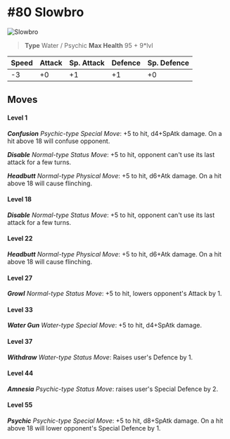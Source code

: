 # #80 Slowbro


![Slowbro](https://img.pokemondb.net/sprites/home/normal/1x/slowbro.png)

> **Type** Water / Psychic
> **Max Health** 95 + 9\*lvl

| Speed | Attack | Sp. Attack | Defence | Sp. Defence |
| ----- | ------ | ---------- | ------- | ----------- |
| -3 | +0 | +1 | +1 | +0 |

## Moves
#### Level 1

***Confusion** Psychic-type Special Move*: +5 to hit, d4+SpAtk damage. On a hit above 18 will confuse opponent.

***Disable** Normal-type Status Move*: +5 to hit, opponent can't use its last attack for a few turns.

***Headbutt** Normal-type Physical Move*: +5 to hit, d6+Atk damage. On a hit above 18 will cause flinching.
#### Level 18

***Disable** Normal-type Status Move*: +5 to hit, opponent can't use its last attack for a few turns.
#### Level 22

***Headbutt** Normal-type Physical Move*: +5 to hit, d6+Atk damage. On a hit above 18 will cause flinching.
#### Level 27

***Growl** Normal-type Status Move*: +5 to hit, lowers opponent's Attack by 1.
#### Level 33

***Water Gun** Water-type Special Move*: +5 to hit, d4+SpAtk damage. 
#### Level 37

***Withdraw** Water-type Status Move*: Raises user's Defence by 1.
#### Level 44

***Amnesia** Psychic-type Status Move*: raises user's Special Defence by 2.
#### Level 55

***Psychic** Psychic-type Special Move*: +5 to hit, d8+SpAtk damage. On a hit above 18 will lower opponent's Special Defence by 1.

